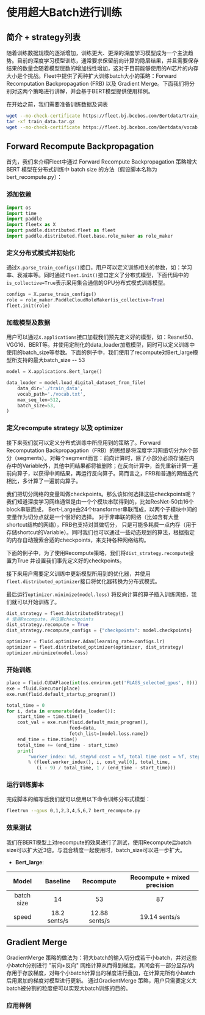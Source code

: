 # 使用超大Batch进行训练

## 简介 + strategy列表


随着训练数据规模的逐渐增加，训练更大、更深的深度学习模型成为一个主流趋势。目前的深度学习模型训练，通常要求保留前向计算的隐层结果，并且需要保存结果的数量会随着模型层数的增加线性增加，这对于目前能够使用的AI芯片的内存大小是个挑战。Fleet中提供了两种扩大训练batch大小的策略：Forward Recomputation Backpropagation (FRB) 以及 Gradient Merge。下面我们将分别对这两个策略进行讲解，并会基于BERT模型提供使用样例。

在开始之前，我们需要准备训练数据及词表

```sh
wget --no-check-certificate https://fleet.bj.bcebos.com/Bertdata/train_data.tar.gz
tar -xf train_data.tar.gz
wget --no-check-certificate https://fleet.bj.bcebos.com/Bertdata/vocab.txt
```
## Forward Recompute Backpropagation

首先，我们来介绍Fleet中通过 Forward Recompute Backpropagation 策略增大 BERT 模型在分布式训练中 batch size 的方法（假设脚本名称为bert_recompute.py）：

### 添加依赖

```python
import os
import time
import paddle
import fleetx as X
import paddle.distributed.fleet as fleet
import paddle.distributed.fleet.base.role_maker as role_maker
```

### 定义分布式模式并初始化

通过`X.parse_train_configs()`接口，用户可以定义训练相关的参数，如：学习率、衰减率等。同时通过`fleet.init()`接口定义了分布式模型，下面代码中的`is_collective=True`表示采用集合通信的GPU分布式模式训练模型。
```python
configs = X.parse_train_configs()
role = role_maker.PaddleCloudRoleMaker(is_collective=True)
fleet.init(role)
```

### 加载模型及数据

用户可以通过`X.applications`接口加载我们预先定义好的模型，如：Resnet50、VGG16、BERT等。并使用定制化的data_loader加载模型，同时可以定义训练中使用的batch_size等参数。下面的例子中，我们使用了recompute对Bert_large模型所支持的最大batch_size -- 53
```python
model = X.applications.Bert_large()

data_loader = model.load_digital_dataset_from_file(
    data_dir='./train_data',
    vocab_path='./vocab.txt',
    max_seq_len=512,
    batch_size=53,
)
```

### 定义recompute strategy 以及 optimizer

接下来我们就可以定义分布式训练中所应用到的策略了。Forward Recomputation Backpropagation（FRB）的思想是将深度学习网络切分为k个部分（segments）。对每个segment而言：前向计算时，除了小部分必须存储在内存中的Variable外，其他中间结果都将被删除；在反向计算中，首先重新计算一遍前向算子，以获得中间结果，再运行反向算子。简而言之，FRB和普通的网络迭代相比，多计算了一遍前向算子。

我们把切分网络的变量叫做checkpoints。那么该如何选择这些checkpoints呢？我们知道深度学习网络通常是由一个个模块串联得到的，比如ResNet-50由16个block串联而成， Bert-Large由24个transformer串联而成，以两个子模块中间的变量作为切分点就是一个很好的选择。 对于非串联的网络（比如含有大量shortcut结构的网络），FRB也支持对其做切分， 只是可能多耗费一点内存（用于存储shortcut的Variable）。同时我们也可以通过一些动态规划的算法，根据指定的内存自动搜索合适的checkpoints，来支持各种网络结构。

下面的例子中，为了使用Recompute策略，我们将`dist_strategy.recompute`设置为True 并设置我们事先定义好的checkpoints。

接下来用户需要定义训练中更新模型所用到的优化器，并使用`fleet.distributed_optimizer`接口将优化器转换为分布式模式。

最后运行`optimizer.minimize(model.loss)` 将反向计算的算子插入训练网络，我们就可以开始训练了。
```python
dist_strategy = fleet.DistributedStrategy()
# 使用Recompute，并设置checkpoints
dist_strategy.recompute = True
dist_strategy.recompute_configs = {"checkpoints": model.checkpoints}

optimizer = fluid.optimizer.Adam(learning_rate=configs.lr)
optimizer = fleet.distributed_optimizer(optimizer, dist_strategy)
optimizer.minimize(model.loss)
```

### 开始训练

```python
place = fluid.CUDAPlace(int(os.environ.get('FLAGS_selected_gpus', 0)))
exe = fluid.Executor(place)
exe.run(fluid.default_startup_program())

total_time = 0
for i, data in enumerate(data_loader()):
    start_time = time.time()
    cost_val = exe.run(fluid.default_main_program(),
                       feed=data,
                       fetch_list=[model.loss.name])
    end_time = time.time()
    total_time += (end_time - start_time)
    print(
        "worker_index: %d, step%d cost = %f, total time cost = %f, step per second: %f, speed: %f"
        % (fleet.worker_index(), i, cost_val[0], total_time,
           (i - 9) / total_time, 1 / (end_time - start_time)))
```

### 运行训练脚本
完成脚本的编写后我们就可以使用以下命令训练分布式模型：
```sh
fleetrun --gpus 0,1,2,3,4,5,6,7 bert_recompute.py
```
### 效果测试

我们在BERT模型上对recompute的效果进行了测试，使用Recompute后batch size可以扩大近3倍。与混合精度一起使用时，batch_size可以进一步扩大。

- **Bert_large**: 

|Model|Baseline|Recompute| Recompute + mixed precision|
|:---:|:---:|:---:|:---:|
|batch size| 14 | 53 | 87 |
|speed|18.2 sents/s| 12.88 sents/s| 19.14 sents/s |





## Gradient Merge

GradientMerge 策略的做法为：将大batch的输入切分成若干小batch，并对这些小batch分别进行 "前向+反向" 网络计算从而得到梯度。其间会有一部分显存/内存用于存放梯度，对每个小batch计算出的梯度进行叠加，在计算完所有小batch后用累加的梯度对模型进行更新。
通过GradientMerge 策略，用户只需要定义大batch被分割的粒度便可以实现大batch训练的目的。

### 应用样例


